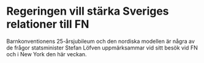 # Regeringen vill stärka Sveriges relationer till FN

Barnkonventionens 25-årsjubileum och den nordiska modellen är några av de frågor statsminister Stefan Löfven uppmärksammar vid sitt besök vid FN och i New York den här veckan.
